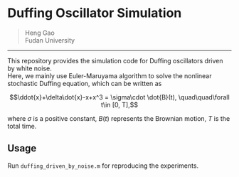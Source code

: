 # Duffing Oscillator Simulation
> Heng Gao  
> Fudan University
---

This repository provides the simulation code for Duffing oscillators driven by white noise.  
Here, we mainly use Euler-Maruyama algorithm to solve the nonlinear stochastic Duffing equation, which can be written as 

$$\ddot{x}+\delta\dot{x}-x+x^3 = \sigma\cdot \dot{B}(t), \quad\quad\forall t\in [0, T],$$

where $\sigma$ is a positive constant, $B(t)$ represents the Brownian motion, $T$ is the total time.

## Usage
Run `duffing_driven_by_noise.m` for reproducing the experiments.

